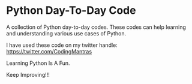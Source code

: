 # Python Day-To-Day Code

A collection of Python day-to-day codes. These codes can help learning and understanding various use cases of Python.

I have used these code on my twitter handle: <https://twitter.com/CodingMantras>

Learning Python Is A Fun.

Keep Improving!!!
